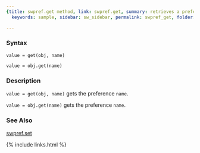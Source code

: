 ```yaml
---
{title: swpref.get method, link: swpref.get, summary: retrieves a preference value,
  keywords: sample, sidebar: sw_sidebar, permalink: swpref_get, folder: swpref, mathjax: true}

---
```

 
### Syntax
 
`value = get(obj, name)`
 
`value = obj.get(name)`
 
### Description
 
`value = get(obj, name)` gets the preference `name`.
 
`value = obj.get(name)` gets the preference `name`.
 
### See Also
 
[swpref.set](swpref_set)
 

{% include links.html %}
